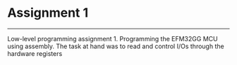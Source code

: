 # Assignment 1 
<hr>
Low-level programming assignment 1. Programming the EFM32GG MCU using assembly. The task at hand was to read and control I/Os through the hardware registers

